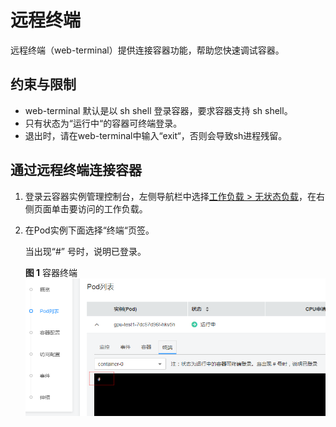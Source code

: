 # 远程终端<a name="cci_01_0059"></a>

远程终端（web-terminal）提供连接容器功能，帮助您快速调试容器。

## 约束与限制<a name="section45381354103318"></a>

-   web-terminal 默认是以 sh shell 登录容器，要求容器支持 sh shell。
-   只有状态为“运行中“的容器可终端登录。
-   退出时，请在web-terminal中输入“exit“，否则会导致sh进程残留。

## 通过远程终端连接容器<a name="section1471625416241"></a>

1.  登录云容器实例管理控制台，左侧导航栏中选择[工作负载 \> 无状态负载](https://console.huaweicloud.com/cci/#/app/workload/deployment/list)，在右侧页面单击要访问的工作负载。
2.  在Pod实例下面选择“终端“页签。

    当出现“\#” 号时，说明已登录。

    **图 1**  容器终端<a name="fig178018162910"></a>  
    ![](figures/容器终端.png "容器终端")



